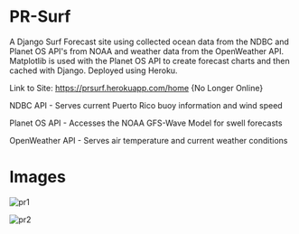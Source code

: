 # PR-Surf
A Django Surf Forecast site using collected ocean data from the NDBC and Planet OS API's from NOAA and weather data from the OpenWeather API.
Matplotlib is used with the Planet OS API to create forecast charts and then cached with Django. Deployed using Heroku.

Link to Site: https://prsurf.herokuapp.com/home {No Longer Online}

NDBC API - Serves current Puerto Rico buoy information and wind speed 

Planet OS API - Accesses the NOAA GFS-Wave Model for swell forecasts

OpenWeather API - Serves air temperature and current weather conditions

# Images 
![pr1](https://user-images.githubusercontent.com/61069716/163693583-36550e5c-7355-4800-8da5-ba1f88e35d25.png)

![pr2](https://user-images.githubusercontent.com/61069716/163693591-ea45f1cf-ad7b-447b-86c7-80f976c88003.png)
